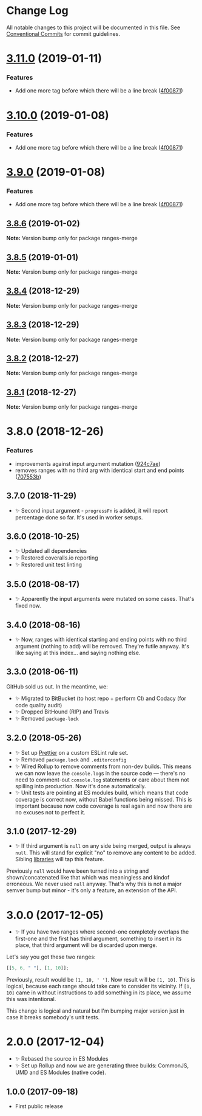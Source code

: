 # Change Log

All notable changes to this project will be documented in this file.
See [Conventional Commits](https://conventionalcommits.org) for commit guidelines.

# [3.11.0](https://bitbucket.org/codsen/codsen/src/master/packages/ranges-merge/compare/ranges-merge@3.8.6...ranges-merge@3.11.0) (2019-01-11)

### Features

- Add one more tag before which there will be a line break ([4f00871](https://bitbucket.org/codsen/codsen/src/master/packages/ranges-merge/commits/4f00871))

# [3.10.0](https://bitbucket.org/codsen/codsen/src/master/packages/ranges-merge/compare/ranges-merge@3.8.6...ranges-merge@3.10.0) (2019-01-08)

### Features

- Add one more tag before which there will be a line break ([4f00871](https://bitbucket.org/codsen/codsen/src/master/packages/ranges-merge/commits/4f00871))

# [3.9.0](https://bitbucket.org/codsen/codsen/src/master/packages/ranges-merge/compare/ranges-merge@3.8.6...ranges-merge@3.9.0) (2019-01-08)

### Features

- Add one more tag before which there will be a line break ([4f00871](https://bitbucket.org/codsen/codsen/src/master/packages/ranges-merge/commits/4f00871))

## [3.8.6](https://bitbucket.org/codsen/codsen/src/master/packages/ranges-merge/compare/ranges-merge@3.8.5...ranges-merge@3.8.6) (2019-01-02)

**Note:** Version bump only for package ranges-merge

## [3.8.5](https://bitbucket.org/codsen/codsen/src/master/packages/ranges-merge/compare/ranges-merge@3.8.4...ranges-merge@3.8.5) (2019-01-01)

**Note:** Version bump only for package ranges-merge

## [3.8.4](https://bitbucket.org/codsen/codsen/src/master/packages/ranges-merge/compare/ranges-merge@3.8.3...ranges-merge@3.8.4) (2018-12-29)

**Note:** Version bump only for package ranges-merge

## [3.8.3](https://bitbucket.org/codsen/codsen/src/master/packages/ranges-merge/compare/ranges-merge@3.8.2...ranges-merge@3.8.3) (2018-12-29)

**Note:** Version bump only for package ranges-merge

## [3.8.2](https://bitbucket.org/codsen/codsen/src/master/packages/ranges-merge/compare/ranges-merge@3.8.1...ranges-merge@3.8.2) (2018-12-27)

**Note:** Version bump only for package ranges-merge

## [3.8.1](https://bitbucket.org/codsen/codsen/src/master/packages/ranges-merge/compare/ranges-merge@3.8.0...ranges-merge@3.8.1) (2018-12-27)

**Note:** Version bump only for package ranges-merge

# 3.8.0 (2018-12-26)

### Features

- improvements against input argument mutation ([924c7ae](https://bitbucket.org/codsen/codsen/src/master/packages/ranges-merge/commits/924c7ae))
- removes ranges with no third arg with identical start and end points ([707553b](https://bitbucket.org/codsen/codsen/src/master/packages/ranges-merge/commits/707553b))

## 3.7.0 (2018-11-29)

- ✨ Second input argument - `progressFn` is added, it will report percentage done so far. It's used in worker setups.

## 3.6.0 (2018-10-25)

- ✨ Updated all dependencies
- ✨ Restored coveralls.io reporting
- ✨ Restored unit test linting

## 3.5.0 (2018-08-17)

- ✨ Apparently the input arguments were mutated on some cases. That's fixed now.

## 3.4.0 (2018-08-16)

- ✨ Now, ranges with identical starting and ending points with no third argument (nothing to add) will be removed. They're futile anyway. It's like saying at this index... and saying nothing else.

## 3.3.0 (2018-06-11)

GitHub sold us out. In the meantime, we:

- ✨ Migrated to BitBucket (to host repo + perform CI) and Codacy (for code quality audit)
- ✨ Dropped BitHound (RIP) and Travis
- ✨ Removed `package-lock`

## 3.2.0 (2018-05-26)

- ✨ Set up [Prettier](https://prettier.io) on a custom ESLint rule set.
- ✨ Removed `package.lock` and `.editorconfig`
- ✨ Wired Rollup to remove comments from non-dev builds. This means we can now leave the `console.log`s in the source code — there's no need to comment-out `console.log` statements or care about them not spilling into production. Now it's done automatically.
- ✨ Unit tests are pointing at ES modules build, which means that code coverage is correct now, without Babel functions being missed. This is important because now code coverage is real again and now there are no excuses not to perfect it.

## 3.1.0 (2017-12-29)

- ✨ If third argument is `null` on any side being merged, output is always `null`. This will stand for explicit "no" to remove any content to be added. Sibling [libraries](https://github.com/codsen/string-slices-array-push) will tap this feature.

Previously `null` would have been turned into a string and shown/concatenated like that which was meaningless and kindof erroneous. We never used `null` anyway. That's why this is not a major semver bump but minor - it's only a feature, an extension of the API.

# 3.0.0 (2017-12-05)

- ✨ If you have two ranges where second-one completely overlaps the first-one and the first has third argument, something to insert in its place, that third argument will be discarded upon merge.

Let's say you got these two ranges:

```js
[[5, 6, " "], [1, 10]];
```

Previously, result would be `[1, 10, ' ']`. Now result will be `[1, 10]`. This is logical, because each range should take care to consider its vicinity. If `[1, 10]` came in without instructions to add something in its place, we assume this was intentional.

This change is logical and natural but I'm bumping major version just in case it breaks somebody's unit tests.

# 2.0.0 (2017-12-04)

- ✨ Rebased the source in ES Modules
- ✨ Set up Rollup and now we are generating three builds: CommonJS, UMD and ES Modules (native code).

## 1.0.0 (2017-09-18)

- First public release
